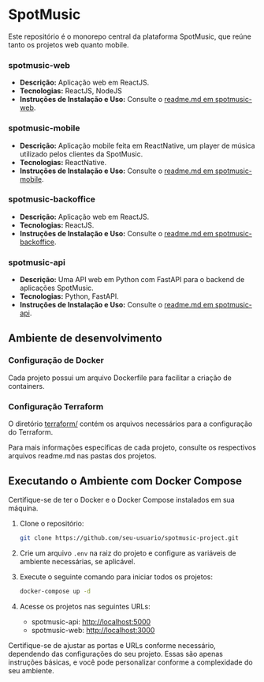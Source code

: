 # SpotMusic

Este repositório é o monorepo central da plataforma SpotMusic, que reúne tanto os projetos web quanto mobile.

### spotmusic-web

- **Descrição:** Aplicação web em ReactJS.
- **Tecnologias:** ReactJS, NodeJS
- **Instruções de Instalação e Uso:** Consulte o [readme.md em spotmusic-web](spotmusic-web/README.md).

### spotmusic-mobile

- **Descrição:** Aplicação mobile feita em ReactNative, um player de música utilizado pelos clientes da SpotMusic.
- **Tecnologias:** ReactNative.
- **Instruções de Instalação e Uso:** Consulte o [readme.md em spotmusic-mobile](spotmusic-mobile/README.md).

### spotmusic-backoffice

- **Descrição:** Aplicação web em ReactJS.
- **Tecnologias:** ReactJS.
- **Instruções de Instalação e Uso:** Consulte o [readme.md em spotmusic-backoffice](spotmusic-backoffice/README.md).

### spotmusic-api

- **Descrição:** Uma API web em Python com FastAPI para o backend de aplicações SpotMusic.
- **Tecnologias:** Python, FastAPI.
- **Instruções de Instalação e Uso:** Consulte o [readme.md em spotmusic-api](spotmusic-api/README.md).


## **Ambiente de desenvolvimento**

### Configuração de Docker

Cada projeto possui um arquivo Dockerfile para facilitar a criação de containers.

### Configuração Terraform

O diretório [terraform/](terraform/) contém os arquivos necessários para a configuração do Terraform.

Para mais informações específicas de cada projeto, consulte os respectivos arquivos readme.md nas pastas dos projetos.

## **Executando o Ambiente com Docker Compose**

Certifique-se de ter o Docker e o Docker Compose instalados em sua máquina.

1. Clone o repositório:

   ```bash
   git clone https://github.com/seu-usuario/spotmusic-project.git
   ```

2. Crie um arquivo `.env` na raiz do projeto e configure as variáveis de ambiente necessárias, se aplicável.

3. Execute o seguinte comando para iniciar todos os projetos:

   ```bash
   docker-compose up -d
   ```

4. Acesse os projetos nas seguintes URLs:

   - spotmusic-api: [http://localhost:5000](http://localhost:5000)
   - spotmusic-web: [http://localhost:3000](http://localhost:3000)

Certifique-se de ajustar as portas e URLs conforme necessário, dependendo das configurações do seu projeto. Essas são apenas instruções básicas, e você pode personalizar conforme a complexidade do seu ambiente.
